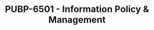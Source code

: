 ---
layout: course
title: PUBP-6501 - Information Policy & Management
aliases: 
course_id: PUBP-6501
permalink: /PUBP-6501/
avg_difficulty: 2.50
avg_rating: 3.00
avg_workload: 10.33
type: course_page
---